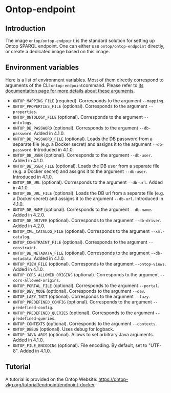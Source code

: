 # Ontop-endpoint

## Introduction

The image `ontop/ontop-endpoint` is the standard solution for setting up Ontop SPARQL endpoint. 
One can either use `ontop/ontop-endpoint` directly, or create a dedicated image based on this image.

## Environment variables
Here is a list of environment variables. Most of them directly correspond to arguments of the CLI `ontop-endpoint`command. Please refer to [its documentation page for more details about these arguments](https://ontop-vkg.org/guide/cli.html#ontop-endpoint).

- `ONTOP_MAPPING_FILE` (required). Corresponds to the argument `--mapping`.
- `ONTOP_PROPERTIES_FILE` (optional). Corresponds to the argument `--properties`.
- `ONTOP_ONTOLOGY_FILE` (optional). Corresponds to the argument `--ontology`.
- `ONTOP_DB_PASSWORD` (optional). Corresponds to the argument `--db-password`. Added in 4.1.0.
- `ONTOP_DB_PASSWORD_FILE` (optional). Loads the DB password from a separate file (e.g. a Docker secret) and assigns it to the argument `--db-password`. Introduced in 4.1.0.
- `ONTOP_DB_USER` (optional). Corresponds to the argument `--db-user`. Added in 4.1.0.
- `ONTOP_DB_USER_FILE` (optional). Loads the DB user from a separate file (e.g. a Docker secret) and assigns it to the argument `--db-user`. Introduced in 4.1.0.
- `ONTOP_DB_URL` (optional). Corresponds to the argument `--db-url`. Added in 4.1.0.
- `ONTOP_DB_URL_FILE` (optional). Loads the DB url from a separate file (e.g. a Docker secret) and assigns it to the argument `--db-url`. Introduced in 4.1.0.
- `ONTOP_DB_NAME` (optional). Corresponds to the argument `--db-name`. Added in 4.2.0.
- `ONTOP_DB_DRIVER` (optional). Corresponds to the argument `--db-driver`. Added in 4.2.0.
- `ONTOP_XML_CATALOG_FILE` (optional). Corresponds to the argument `--xml-catalog`.
- `ONTOP_CONSTRAINT_FILE` (optional). Corresponds to the argument `--constraint`.
- `ONTOP_DB_METADATA_FILE` (optional). Corresponds to the argument `--db-metadata`. Added in 4.1.0.
- `ONTOP_VIEW_FILE` (optional). Corresponds to the argument `--ontop-views`. Added in 4.1.0.
- `ONTOP_CORS_ALLOWED_ORIGINS` (optional). Corresponds to the argument `--cors-allowed-origins`.
- `ONTOP_PORTAL_FILE` (optional). Corresponds to the argument `--portal`.
- `ONTOP_DEV_MODE` (optional). Corresponds to the argument `--dev`.
- `ONTOP_LAZY_INIT` (optional). Corresponds to the argument `--lazy`.
- `ONTOP_PREDEFINED_CONFIG` (optional). Corresponds to the argument `--predefined-config`.
- `ONTOP_PREDEFINED_QUERIES` (optional). Corresponds to the argument `--predefined-queries`.
- `ONTOP_CONTEXTS` (optional). Corresponds to the argument `--contexts`.
- `ONTOP_DEBUG` (optional). Uses debug for logback.
- `ONTOP_JAVA_ARGS` (optional). Allows to set arbitrary Java arguments. Added in 4.1.0.
- `ONTOP_FILE_ENCODING` (optional). File encoding. By default, set to "UTF-8". Added in 4.1.0.

## Tutorial

A tutorial is provided on the Ontop Website: https://ontop-vkg.org/tutorial/endpoint/endpoint-docker


